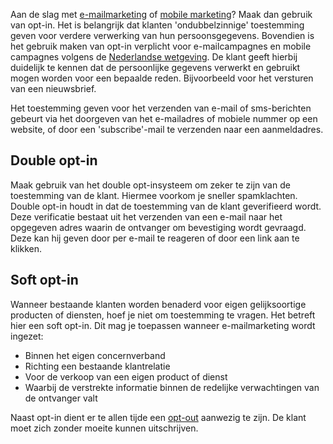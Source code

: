 Aan de slag met
[e-mailmarketing](./e-mailings.md "E-mailings")
of [mobile marketing](./sms-bericht-verzenden.md "Sms-berichten verzenden")?
Maak dan gebruik van opt-in. Het is belangrijk dat klanten
'ondubbelzinnige' toestemming geven voor verdere verwerking van hun
persoonsgegevens. Bovendien is het gebruik maken van opt-in verplicht
voor e-mailcampagnes en mobile campagnes volgens de [Nederlandse
wetgeving](./wetgeving.md "Nederlandse wetgeving").
De klant geeft hierbij duidelijk te kennen dat de persoonlijke gegevens
verwerkt en gebruikt mogen worden voor een bepaalde reden. Bijvoorbeeld
voor het versturen van een nieuwsbrief.

Het toestemming geven voor het verzenden van e-mail of sms-berichten
gebeurt via het doorgeven van het e-mailadres of mobiele nummer op een
website, of door een 'subscribe'-mail te verzenden naar een
aanmeldadres.

Double opt-in
-------------

Maak gebruik van het double opt-insysteem om zeker te zijn van de
toestemming van de klant. Hiermee voorkom je sneller spamklachten.
Double opt-in houdt in dat de toestemming van de klant geverifieerd
wordt. Deze verificatie bestaat uit het verzenden van een e-mail naar
het opgegeven adres waarin de ontvanger om bevestiging wordt gevraagd.
Deze kan hij geven door per e-mail te reageren of door een link aan te
klikken.

Soft opt-in
-----------

Wanneer bestaande klanten worden benaderd voor eigen gelijksoortige
producten of diensten, hoef je niet om toestemming te vragen. Het
betreft hier een soft opt-in. Dit mag je toepassen wanneer
e-mailmarketing wordt ingezet:

-   Binnen het eigen concernverband
-   Richting een bestaande klantrelatie
-   Voor de verkoop van een eigen product of dienst
-   Waarbij de verstrekte informatie binnen de redelijke verwachtingen
    van de ontvanger valt

Naast opt-in dient er te allen tijde een
[opt-out](./opt-out-hou-je-klant-niet-tegen.md "Opt-out")
aanwezig te zijn. De klant moet zich zonder moeite kunnen uitschrijven.
